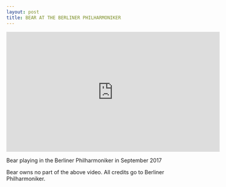 ```yaml
---
layout: post
title: BEAR AT THE BERLINER PHILHARMONIKER
---
```



<div class="vid">
  <iframe width="560" height="315" src="https://www.youtube.com/embed/iG9CE55wbtY?list=PL70DEC2B0568B5469" frameborder="0" allowfullscreen></iframe>
 
</div>

Bear playing in the Berliner Philharmoniker in September 2017

Bear owns no part of the above video. All credits go to Berliner Philharmoniker.

